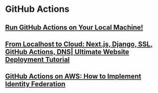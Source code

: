 # GitHub Actions

## [Run GitHub Actions on Your Local Machine!](https://dev.to/ken_mwaura1/run-github-actions-on-your-local-machine-bdm)
## [From Localhost to Cloud: Next.js, Django, SSL, GitHub Actions, DNS| Ultimate Website Deployment Tutorial](https://dev.to/chetanam/from-localhost-to-cloud-nextjs-django-ssl-github-actions-dns-ultimate-website-deployment-tutorial-34hp)
## [GitHub Actions on AWS: How to Implement Identity Federation](https://scalesec.com/blog/oidc-for-github-actions-on-aws/)
